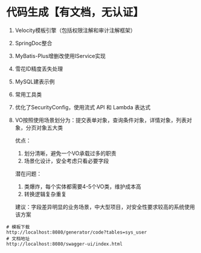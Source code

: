 # 代码生成【有文档，无认证】

1. Velocity模板引擎（包括权限注解和审计注解框架）

2. SpringDoc整合

3. MyBatis-Plus增删改使用IService实现

4. 雪花ID精度丢失处理

5. MySQL建表示例

6. 常用工具类

7. 优化了SecurityConfig，使用流式 API 和 Lambda 表达式

8. VO按照使用场景划分为：提交表单对象，查询条件对象，详情对象，列表对象，分页对象五大类

   优点：

   1. 划分清晰，避免一个VO承载过多的职责
   2. 场景化设计，安全考虑只看必要字段

   潜在问题：

   1. 类爆炸，每个实体都需要4-5个VO类，维护成本高
   2. 转换逻辑复杂重复

    建议：字段差异明显的业务场景，中大型项目，对安全性要求较高的系统使用该方案
```
# 模板下载
http://localhost:8080/generator/code?tables=sys_user
# 文档地址
http://localhost:8080/swagger-ui/index.html
```

